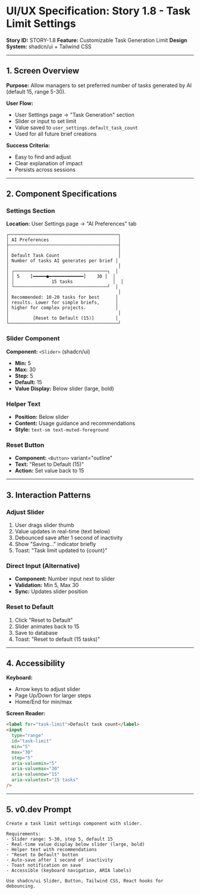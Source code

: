 # UI/UX Specification: Story 1.8 - Task Limit Settings

**Story ID:** STORY-1.8
**Feature:** Customizable Task Generation Limit
**Design System:** shadcn/ui + Tailwind CSS

---

## 1. Screen Overview

**Purpose:** Allow managers to set preferred number of tasks generated by AI (default 15, range 5-30).

**User Flow:**
- User Settings page → "Task Generation" section
- Slider or input to set limit
- Value saved to `user_settings.default_task_count`
- Used for all future brief creations

**Success Criteria:**
- Easy to find and adjust
- Clear explanation of impact
- Persists across sessions

---

## 2. Component Specifications

### Settings Section
**Location:** User Settings page → "AI Preferences" tab

```
┌─────────────────────────────────────────┐
│ AI Preferences                          │
├─────────────────────────────────────────┤
│                                         │
│ Default Task Count                      │
│ Number of tasks AI generates per brief │
│                                         │
│ ┌───────────────────────────────────┐  │
│ │ 5    [━━━━━●━━━━━━━━━━━━━]    30 │  │
│ │              15 tasks               │  │
│ └───────────────────────────────────┘  │
│                                         │
│ Recommended: 10-20 tasks for best      │
│ results. Lower for simple briefs,      │
│ higher for complex projects.           │
│                                         │
│         [Reset to Default (15)]        │
└─────────────────────────────────────────┘
```

### Slider Component
**Component:** `<Slider>` (shadcn/ui)
- **Min:** 5
- **Max:** 30
- **Step:** 5
- **Default:** 15
- **Value Display:** Below slider (large, bold)

### Helper Text
- **Position:** Below slider
- **Content:** Usage guidance and recommendations
- **Style:** `text-sm text-muted-foreground`

### Reset Button
- **Component:** `<Button>` variant="outline"
- **Text:** "Reset to Default (15)"
- **Action:** Set value back to 15

---

## 3. Interaction Patterns

### Adjust Slider
1. User drags slider thumb
2. Value updates in real-time (text below)
3. Debounced save after 1 second of inactivity
4. Show "Saving..." indicator briefly
5. Toast: "Task limit updated to {count}"

### Direct Input (Alternative)
- **Component:** Number input next to slider
- **Validation:** Min 5, Max 30
- **Sync:** Updates slider position

### Reset to Default
1. Click "Reset to Default"
2. Slider animates back to 15
3. Save to database
4. Toast: "Reset to default (15 tasks)"

---

## 4. Accessibility

**Keyboard:**
- Arrow keys to adjust slider
- Page Up/Down for larger steps
- Home/End for min/max

**Screen Reader:**
```html
<label for="task-limit">Default task count</label>
<input 
  type="range" 
  id="task-limit"
  min="5" 
  max="30" 
  step="5"
  aria-valuemin="5"
  aria-valuemax="30"
  aria-valuenow="15"
  aria-valuetext="15 tasks"
/>
```

---

## 5. v0.dev Prompt

```
Create a task limit settings component with slider.

Requirements:
- Slider range: 5-30, step 5, default 15
- Real-time value display below slider (large, bold)
- Helper text with recommendations
- "Reset to Default" button
- Auto-save after 1 second of inactivity
- Toast notification on save
- Accessible (keyboard navigation, ARIA labels)

Use shadcn/ui Slider, Button, Tailwind CSS, React hooks for debouncing.
```

